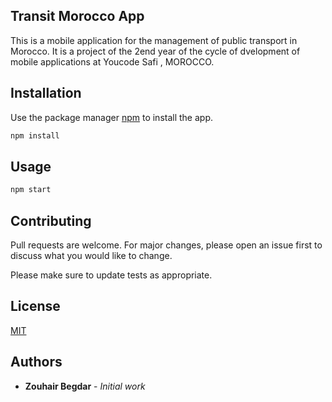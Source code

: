 ## Transit Morocco App

This is a mobile application for the management of public transport in Morocco. It is a project of the 2end year of the cycle of dvelopment of mobile applications at Youcode Safi , MOROCCO.


## Installation

Use the package manager [npm](https://www.npmjs.com/) to install the app.

```bash
npm install
```

## Usage

```bash
npm start
```

## Contributing
Pull requests are welcome. For major changes, please open an issue first to discuss what you would like to change.

Please make sure to update tests as appropriate.

## License
[MIT](https://choosealicense.com/licenses/mit/)

## Authors
* **Zouhair Begdar** - *Initial work*  








 